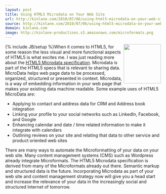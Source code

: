 ```yaml
---
layout: post
title: Using HTML5 Microdata on Your Web Site
url: http://kinlane.com/2010/07/06/using-html5-microdata-on-your-web-site/
source: http://kinlane.com/2010/07/06/using-html5-microdata-on-your-web-site/
domain: kinlane.com
image: http://kinlane-productions.s3.amazonaws.com/microformats.png
---
```

{% include JB/setup %}<img class="alignnone c1" title="Microformats" src="http://kinlane-productions.s3.amazonaws.com/microformats.png" alt="" width="120" height="127" align="right" />When it comes to HTML5, for some reason the less visual and more functional aspects of HTML5 is what excites me. I was just reading more about the <a href="http://www.w3.org/TR/html5/microdata.html" target="_blank">HTML5 Microdata specification</a>. Microdata is part of the HTML5 specs that is relevant to sharing data. MicroData helps web page data to be processed, organized, structured or presented in context. Microdata, is a way of embedding information in your web page that makes your existing data machine readable. Some example uses of HTML5 MicroData are:
<ul class="mainlist">
     <li>Applying to contact and address data for CRM and Address book integration
     </li>
     <li>Linking your profile to your social networks such as LinkedIn, Facebook, and Google
     </li>
     <li>Enhancing calendar and date / time related information to make it integrate with calendars
     </li>
     <li>Outlining reviews on your site and relating that data to other service and product oriented web sites
     </li>
</ul>There are many ways to automate the Microformatting of your data on your web site. Many content management systems (CMS) such as Wordpress already integrate Microformats. The HTML5 Microdata specification is derived from many of the Microformats already out there. Semantic markup and structured data is the future. Incorporating Microdata as part of your web site and content management strategy now will give you a head start and increase the relevance of your data in the increasingly social and structured Internet of tomorrow.